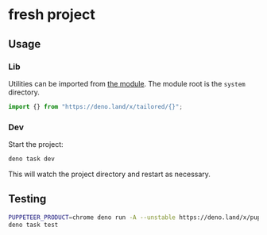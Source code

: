 # fresh project

## Usage

### Lib

Utilities can be imported from [the module](https://deno.land/x/tailored). The
module root is the `system` directory.

```typescript
import {} from "https://deno.land/x/tailored/{}";
```

### Dev

Start the project:

```bash
deno task dev
```

This will watch the project directory and restart as necessary.

## Testing

```bash
PUPPETEER_PRODUCT=chrome deno run -A --unstable https://deno.land/x/puppeteer@16.2.0/install.ts
deno task test
```
